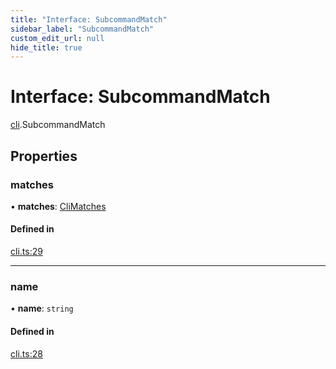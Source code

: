 ```yaml
---
title: "Interface: SubcommandMatch"
sidebar_label: "SubcommandMatch"
custom_edit_url: null
hide_title: true
---
```


# Interface: SubcommandMatch

[cli](../modules/cli.md).SubcommandMatch

## Properties

### matches

• **matches**: [CliMatches](cli.climatches.md)

#### Defined in

[cli.ts:29](https://github.com/tauri-apps/tauri/blob/4bee3a7/tooling/api/src/cli.ts#L29)

___

### name

• **name**: `string`

#### Defined in

[cli.ts:28](https://github.com/tauri-apps/tauri/blob/4bee3a7/tooling/api/src/cli.ts#L28)
